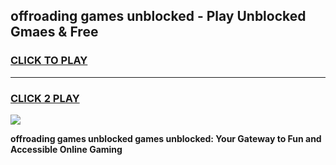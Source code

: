 
## offroading games unblocked - Play Unblocked Gmaes & Free
<h3>
<a href="https://news.freeplayer.one?title=offroading_games_unblocked&ref=23F">CLICK TO PLAY</a></h3>
<hr>

<h3>
<a href="https://news.freeplayer.one?title=offroading_games_unblocked&ref=23F">CLICK 2 PLAY</a>
  
</h3>

<a href="https://news.freeplayer.one?title=offroading_games_unblocked&ref=23F/"><img src="https://clearcache.store/games.png"></a>


**offroading games unblocked games unblocked: Your Gateway to Fun and Accessible Online Gaming**
